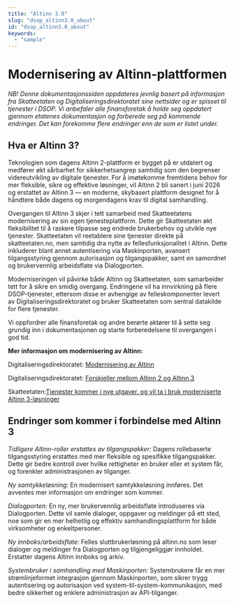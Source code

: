 ```yaml
---
title: "Altinn 3.0"
slug: "dsop_altinn3.0_about"
id: "dsop_altinn3.0_about"
keywords:
  - "sample"
---
```


# Modernisering av Altinn-plattformen

*NB! Denne dokumentasjonssiden oppdateres jevnlig basert på informasjon fra Skatteetaten og Digitaliseringsdirektoratet sine nettsider og er spisset til tjenester i DSOP. Vi anbefaler alle finansforetak å holde seg oppdatert gjennom etatenes dokumentasjon og forberede seg på kommende endringer. Det kan forekomme flere endringer enn de som er listet under.*

## Hva er Altinn 3?
Teknologien som dagens Altinn 2-plattform er bygget på er utdatert og medfører økt sårbarhet for sikkerhetsangrep samtidig som den begrenser videreutvikling av digitale tjenester. For å imøtekomme fremtidens behov for mer fleksible, sikre og effektive løsninger, vil Altinn 2 bli sanert i juni 2026 og erstattet av Altinn 3 — en moderne, skybasert plattform designet for å håndtere både dagens og morgendagens krav til digital samhandling. 

Overgangen til Altinn 3 skjer i tett samarbeid med Skatteetatens modernisering av sin egen tjenesteplattform. Dette gir Skatteetaten økt fleksibilitet til å raskere tilpasse seg endrede brukerbehov og utvikle nye tjenester. Skatteetaten vil reetablere sine tjenester direkte på skatteetaten.no, men samtidig dra nytte av fellesfunksjonalitet i Altinn. Dette inkluderer blant annet autentisering via Maskinporten, avansert tilgangsstyring gjennom autorisasjon og tilgangspakker, samt en samordnet og brukervennlig arbeidsflate via Dialogporten. 

Moderniseringen vil påvirke både Altinn og Skatteetaten, som samarbeider tett for å sikre en smidig overgang. Endringene vil ha innvirkning på flere DSOP-tjenester, ettersom disse er avhengige av felleskomponenter levert av Digitaliseringsdirektoratet og bruker Skatteetaten som sentral datakilde for flere tjenester.  

Vi oppfordrer alle finansforetak og andre berørte aktører til å sette seg grundig inn i dokumentasjonen og starte forberedelsene til overgangen i god tid. 

**Mer informasjon om modernisering av Altinn:**   

Digitaliseringsdirektoratet: [Modernisering av Altinn](https://samarbeid.digdir.no/altinn/modernisering-av-altinn/2331)

Digitaliseringsdirektoratet: [Forskjeller mellom Altinn 2 og Altinn 3](https://docs.altinn.studio/nb/correspondence/transition/differences/)

Skatteetaten:[Tjenester kommer i nye utgaver, og vil ta i bruk moderniserte Altinn 3-løsninger](https://www.skatteetaten.no/bedrift-og-organisasjon/reetableringaltinn/)

## Endringer som kommer i forbindelse med Altinn 3  
*Tidligere Altinn-roller erstattes av tilgangspakker:* Dagens rollebaserte tilgangsstyring erstattes med mer fleksible og spesifikke tilgangspakker. Dette gir bedre kontroll over hvilke rettigheter en bruker eller et system får, og forenkler administrasjonen av tilganger. 

*Ny samtykkeløsning:* En modernisert samtykkeløsning innføres. Det avventes mer informasjon om endringer som kommer. 

*Dialogporten:* En ny, mer brukervennlig arbeidsflate introduseres via Dialogporten. Dette vil samle dialoger, oppgaver og meldinger på ett sted, noe som gir en mer helhetlig og effektiv samhandlingsplattform for både virksomheter og enkeltpersoner.  

*Ny innboks/arbeidsflate:* Felles sluttbrukerløsning på altinn.no som leser dialoger og meldinger fra Dialogporten og tilgjengeliggjør innholdet. Erstatter dagens Altinn innboks og arkiv. 

*Systembruker i samhandling med Maskinporten:* Systembrukere får en mer strømlinjeformet integrasjon gjennom Maskinporten, som sikrer trygg autentisering og autorisasjon ved system-til-system-kommunikasjon, med bedre sikkerhet og enklere administrasjon av API-tilganger. 




